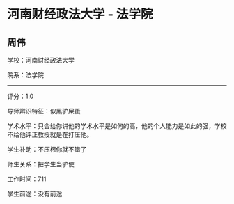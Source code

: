 # 河南财经政法大学 - 法学院

## 周伟

学校：河南财经政法大学

院系：法学院

* * *

评分：1.0

导师辨识特征：似黑驴屎蛋

学术水平：只会给你讲他的学术水平是如何的高，他的个人能力是如此的强，学校不给他评正教授就是在打压他。

学生补助：不压榨你就不错了

师生关系：把学生当驴使

工作时间：711

学生前途：没有前途
